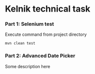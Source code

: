 # Kelnik technical task

### Part 1: Selenium test

Execute command from project directory

```bash
mvn clean test
```

### Part 2: Advanced Date Picker

Some description here